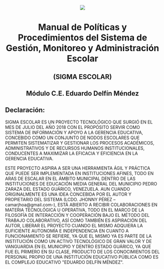 <center>
   <a href="http:/cbitzaraza.com.ve/"><img src="https://i.pinimg.com/474x/aa/7a/1c/aa7a1ccaf2bfbca53eb46f9c3f8d8388.jpg" /></a>
</center>

<center> <h1>Manual de Políticas y Procedimientos del Sistema de Gestión, Monitoreo y Administración Escolar</h1> </center>

<center> <h2> (SIGMA ESCOLAR)</h2> </center>
<center> <h2> Módulo C.E. Eduardo Delfín Méndez</h2> </center>

## Declaración:

SIGMA ESCOLAR ES UN PROYECTO TECNOLÓGICO QUE SURGIÓ EN EL MES DE JULIO DEL AÑO 2018 CON EL PROPÓSITO SERVIR COMO SISTEMA DE INFORMACIÓN Y APOYO A LA GERENCIA EDUCATIVA, CONCEBIDO COMO UN CONJUNTO DE NODOS ESCOLARES QUE PERMITEN SISTEMATIZAR Y GESTIONAR LOS PROCESOS ACADÉMICOS, ADMINISTRATIVOS Y DE RECURSOS HUMANOS INSTITUCIONALES, CONDUCENTES A MAXIMIZAR LA EFICACIA Y EFICIENCIA EN LA GERENCIA EDUCATIVA.

ESTE PROYECTO ASPIRA A SER UNA HERRAMIENTA ÁGIL Y PRÁCTICA QUE PUEDE SER IMPLEMENTADA EN INSTITUCIONES AFINES, TODO EN ARAS DE ESCALAR EN EL ÁMBITO MUNICIPAL  DENTRO DE LAS INSTITUCIONES DE EDUCACIÓN MEDIA GENERAL DEL MUNICIPIO PEDRO ZARAZA DEL ESTADO GUÁRICO, VENEZUELA. AUN CUANDO ORIGINALMENTE ES UNA IDEA CONCEBIDA POR EL AUTOR Y PROPIETARIO DEL SISTEMA (LCDO. JHONNY PÉREZ –camarjhoa@gmail.com-), ESTÁ ABIERTO A RECIBIR COLABORACIONES EN MATERIA  TECNOLÓGICA U OPERATIVA, TODO EN EL MARCO DE LA FILOSOFÍA DE INTERACCIÓN Y COOPERACIÓN BAJO EL MÉTODO DEL TRABAJO COLABORATIVO, ASÍ COMO TAMBIÉN ES ASPIRACIÓN DEL AUTOR, LIBERAR EL PROYECTO CUANDO EL MISMO ADQUIERA LA SUFICIENTE AUTONOMÍA E INDEPENDENCIA EN CUANTO A FUNCIONAMIENTO SE REFIERE, YA QUE EL MISMO YA ES PARTE DE LA INSTITUCIÓN COMO UN ACTIVO TECNOLÓGICO DE GRAN VALOR Y DE VANGUARDIA EN EL MUNICIPIO Y DENTRO ESTADO GUÁRICO, YA QUE FUE EL PRIMERO EN SU CLASE, PRODUCTO DE LOS CONOCIMIENTOS DEL PERSONAL PROPIO DE UNA INSTITUCIÓN EDUCATIVO PÚBLICA COMO ES EL COMPLEJO EDUCATIVO "EDUARDO DELFÍN MÉNDEZ".





